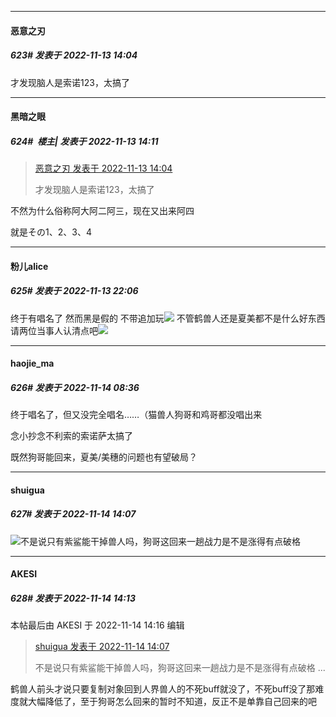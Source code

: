 

*****

####  恶意之刃  
##### 623#       发表于 2022-11-13 14:04

才发现脑人是索诺123，太搞了



*****

####  黑暗之眼  
##### 624#         楼主| 发表于 2022-11-13 14:11

<blockquote><a href="httphttps://bbs.saraba1st.com/2b/forum.php?mod=redirect&amp;goto=findpost&amp;pid=58413083&amp;ptid=2035265" target="_blank">恶意之刃 发表于 2022-11-13 14:04</a>

才发现脑人是索诺123，太搞了</blockquote>
不然为什么俗称阿大阿二阿三，现在又出来阿四

就是その1、2、3、4



*****

####  粉儿alice  
##### 625#       发表于 2022-11-13 22:06

终于有唱名了 然而黑是假的 不带追加玩<img src="https://static.saraba1st.com/image/smiley/face2017/067.png" referrerpolicy="no-referrer">
不管鹤兽人还是夏美都不是什么好东西 请两位当事人认清点吧<img src="https://static.saraba1st.com/image/smiley/face2017/037.png" referrerpolicy="no-referrer">



*****

####  haojie_ma  
##### 626#       发表于 2022-11-14 08:36

终于唱名了，但又没完全唱名……（猫兽人狗哥和鸡哥都没唱出来

念小抄念不利索的索诺萨太搞了

既然狗哥能回来，夏美/美穗的问题也有望破局？



*****

####  shuigua  
##### 627#       发表于 2022-11-14 14:07

<img src="https://static.saraba1st.com/image/smiley/face2017/018.png" referrerpolicy="no-referrer">不是说只有紫鲨能干掉兽人吗，狗哥这回来一趟战力是不是涨得有点破格



*****

####  AKESI  
##### 628#       发表于 2022-11-14 14:13

 本帖最后由 AKESI 于 2022-11-14 14:16 编辑 
<blockquote><a href="httphttps://bbs.saraba1st.com/2b/forum.php?mod=redirect&amp;goto=findpost&amp;pid=58429592&amp;ptid=2035265" target="_blank">shuigua 发表于 2022-11-14 14:07</a>

不是说只有紫鲨能干掉兽人吗，狗哥这回来一趟战力是不是涨得有点破格 ...</blockquote>
鹤兽人前头才说只要复制对象回到人界兽人的不死buff就没了，不死buff没了那难度就大幅降低了，至于狗哥怎么回来的暂时不知道，反正不是单靠自己回来的吧

